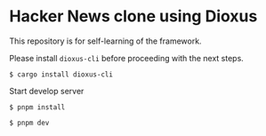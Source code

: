 # Hacker News clone using Dioxus

This repository is for self-learning of the framework.

Please install `dioxus-cli` before proceeding with the next steps.

```shell
$ cargo install dioxus-cli
```

Start develop server

```shell
$ pnpm install

$ pnpm dev
```